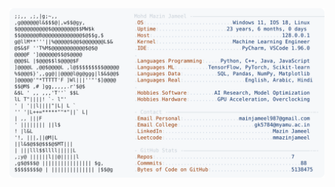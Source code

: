 <picture>
  <source srcset="https://raw.githubusercontent.com/mmazinjameel/mmazinjameel/main/dark_mode.svg?v=1746406450" media="(prefers-color-scheme: dark)">
  <img src="https://raw.githubusercontent.com/mmazinjameel/mmazinjameel/main/light_mode.svg?v=1746406450">
</picture>
